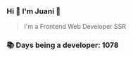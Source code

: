 ### Hi 👋 I&#39;m Juani 🦁

> I&#39;m a Frontend Web Developer SSR

### 📚 Days being a developer: 1078
